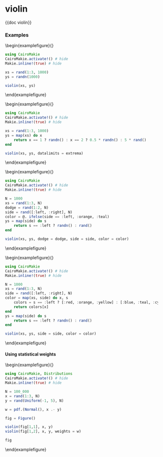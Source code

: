 # violin

{{doc violin}}

### Examples

\begin{examplefigure}{}
```julia
using CairoMakie
CairoMakie.activate!() # hide
Makie.inline!(true) # hide

xs = rand(1:3, 1000)
ys = randn(1000)

violin(xs, ys)
```
\end{examplefigure}

\begin{examplefigure}{}
```julia
using CairoMakie
CairoMakie.activate!() # hide
Makie.inline!(true) # hide

xs = rand(1:3, 1000)
ys = map(xs) do x
    return x == 1 ? randn() : x == 2 ? 0.5 * randn() : 5 * rand()
end

violin(xs, ys, datalimits = extrema)
```
\end{examplefigure}

\begin{examplefigure}{}
```julia
using CairoMakie
CairoMakie.activate!() # hide
Makie.inline!(true) # hide

N = 1000
xs = rand(1:3, N)
dodge = rand(1:2, N)
side = rand([:left, :right], N)
color = @. ifelse(side == :left, :orange, :teal)
ys = map(side) do s
    return s == :left ? randn() : rand()
end

violin(xs, ys, dodge = dodge, side = side, color = color)
```
\end{examplefigure}

\begin{examplefigure}{}
```julia
using CairoMakie
CairoMakie.activate!() # hide
Makie.inline!(true) # hide

N = 1000
xs = rand(1:3, N)
side = rand([:left, :right], N)
color = map(xs, side) do x, s
    colors = s == :left ? [:red, :orange, :yellow] : [:blue, :teal, :cyan]
    return colors[x]
end
ys = map(side) do s
    return s == :left ? randn() : rand()
end

violin(xs, ys, side = side, color = color)
```
\end{examplefigure}

#### Using statistical weights

\begin{examplefigure}{}
```julia
using CairoMakie, Distributions
CairoMakie.activate!() # hide
Makie.inline!(true) # hide

N = 100_000
x = rand(1:3, N)
y = rand(Uniform(-1, 5), N)

w = pdf.(Normal(), x .- y)

fig = Figure()

violin(fig[1,1], x, y)
violin(fig[1,2], x, y, weights = w)

fig
```
\end{examplefigure}